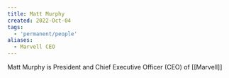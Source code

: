 ```yaml
---
title: Matt Murphy
created: 2022-Oct-04
tags:
  - 'permanent/people'
aliases:
  - Marvell CEO
---
```


Matt Murphy is President and Chief Executive Officer (CEO) of [[Marvell]]


